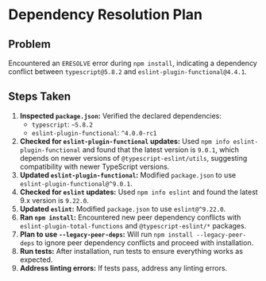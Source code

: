 # Dependency Resolution Plan

## Problem

Encountered an `ERESOLVE` error during `npm install`, indicating a dependency conflict between `typescript@5.8.2` and `eslint-plugin-functional@4.4.1`.

## Steps Taken

1.  **Inspected `package.json`:** Verified the declared dependencies:
    *   `typescript`: `~5.8.2`
    *   `eslint-plugin-functional`: `^4.0.0-rc1`
2.  **Checked for `eslint-plugin-functional` updates:** Used `npm info eslint-plugin-functional` and found that the latest version is `9.0.1`, which depends on newer versions of `@typescript-eslint/utils`, suggesting compatibility with newer TypeScript versions.
3.  **Updated `eslint-plugin-functional`:** Modified `package.json` to use `eslint-plugin-functional@^9.0.1`.
4.  **Checked for `eslint` updates:** Used `npm info eslint` and found the latest 9.x version is `9.22.0`.
5.  **Updated `eslint`:** Modified `package.json` to use `eslint@^9.22.0`.
6. **Ran `npm install`:** Encountered new peer dependency conflicts with `eslint-plugin-total-functions` and `@typescript-eslint/*` packages.
7. **Plan to use `--legacy-peer-deps`:** Will run `npm install --legacy-peer-deps` to ignore peer dependency conflicts and proceed with installation.
8. **Run tests:** After installation, run tests to ensure everything works as expected.
9. **Address linting errors:** If tests pass, address any linting errors.
